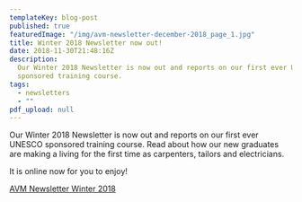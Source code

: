 ```yaml
---
templateKey: blog-post
published: true
featuredImage: "/img/avm-newsletter-december-2018_page_1.jpg"
title: Winter 2018 Newsletter now out!
date: 2018-11-30T21:48:16Z
description:
  Our Winter 2018 Newsletter is now out and reports on our first ever UNESCO
  sponsored training course.
tags:
  - newsletters
  - ""
pdf_upload: null
---
```


Our Winter 2018 Newsletter is now out and reports on our first ever UNESCO sponsored training course. Read about how our new graduates are making a living for the first time as carpenters, tailors and electricians.

It is online now for you to enjoy!

[AVM Newsletter Winter 2018](https://www.africanvision.org.uk/africa-vision-news/wp-content/uploads/2018/11/AVM-Newsletter-November-2018.pdf)
